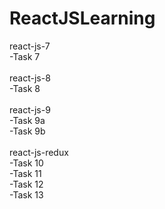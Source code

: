 # ReactJSLearning

react-js-7 <br />
-Task 7 <br />
<br />
react-js-8 <br />
-Task 8 <br />
<br />
react-js-9 <br />
-Task 9a <br />
-Task 9b <br />
<br />
react-js-redux <br />
-Task 10 <br />
-Task 11 <br />
-Task 12 <br />
-Task 13 <br />

